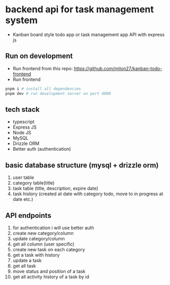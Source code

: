 # backend api for task management system

- Kanban board style todo app or task management app API with express js

## Run on development

- Run frontend from this repo: https://github.com/milon27/kanban-todo-frontend
- Run frontend

```bash
pnpm i # install all dependencies
pnpm dev # run development server on port 4000
```

## tech stack

- typescript
- Express JS
- Node JS
- MySQL
- Drizzle ORM
- Better auth (authentication)

## basic database structure (mysql + drizzle orm)

1. user table
2. category table(title)
3. task table (title, description, expire date)
4. task history (created at date with category todo, move to in progress at date etc.)

## API endpoints

1. for authentication i will use better auth
2. create new category/column
3. update category/column
4. get all column (user specific)
5. create new task on each category
6. get a task with history
7. update a task
8. get all task
9. move status and position of a task
10. get all activity history of a task by id

